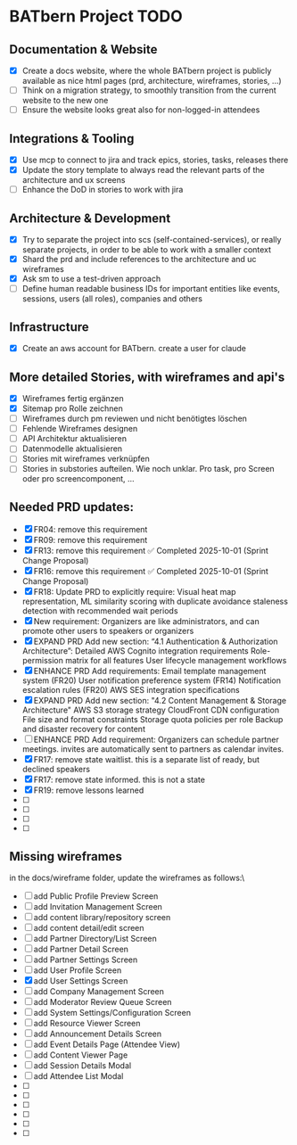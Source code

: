 # BATbern Project TODO

## Documentation & Website
- [x] Create a docs website, where the whole BATbern project is publicly available as nice html pages (prd, architecture, wireframes, stories, ...)
- [ ] Think on a migration strategy, to smoothly transition from the current website to the new one
- [ ] Ensure the website looks great also for non-logged-in attendees

## Integrations & Tooling
- [x] Use mcp to connect to jira and track epics, stories, tasks, releases there
- [x] Update the story template to always read the relevant parts of the architecture and ux screens
- [ ] Enhance the DoD in stories to work with jira

## Architecture & Development
- [x] Try to separate the project into scs (self-contained-services), or really separate projects, in order to be able to work with a smaller context
- [x] Shard the prd and include references to the architecture and uc wireframes
- [x] Ask sm to use a test-driven approach
- [ ] Define human readable business IDs for important entities like events, sessions, users (all roles), companies and others

## Infrastructure
- [x] Create an aws account for BATbern. create a user for claude

## More detailed Stories, with wireframes and api's
- [x] Wireframes fertig ergänzen
- [x] Sitemap pro Rolle zeichnen
- [ ] Wireframes durch pm reviewen und nicht benötigtes löschen 
- [ ] Fehlende Wireframes designen
- [ ] API Architektur aktualisieren
- [ ] Datenmodelle aktualisieren 
- [ ] Stories mit wireframes verknüpfen 
- [ ] Stories in substories aufteilen. Wie noch unklar. Pro task, pro Screen oder pro screencomponent, …

## Needed PRD updates:
- [x] FR04: remove this requirement
- [x] FR09: remove this requirement
- [x] FR13: remove this requirement ✅ Completed 2025-10-01 (Sprint Change Proposal)
- [x] FR16: remove this requirement ✅ Completed 2025-10-01 (Sprint Change Proposal)
- [x] FR18: Update PRD to explicitly require: Visual heat map representation, ML similarity scoring with duplicate avoidance staleness detection with recommended wait periods
- [x] New requirement: Organizers are like administrators, and can promote other users to speakers or organizers
- [x] EXPAND PRD Add new section: “4.1 Authentication & Authorization Architecture”:
        Detailed AWS Cognito integration requirements
        Role-permission matrix for all features
        User lifecycle management workflows
- [x] ENHANCE PRD Add requirements:
        Email template management system (FR20)
        User notification preference system (FR14)
        Notification escalation rules (FR20)
        AWS SES integration specifications
- [x] EXPAND PRD Add new section: "4.2 Content Management & Storage Architecture"
        AWS S3 storage strategy
        CloudFront CDN configuration
        File size and format constraints
        Storage quota policies per role
        Backup and disaster recovery for content
- [ ] ENHANCE PRD Add requirement: Organizers can schedule partner meetings. invites are automatically sent to partners as calendar invites.
- [x] FR17: remove state waitlist. this is a separate list of ready, but declined speakers
- [x] FR17: remove state informed. this is not a state
- [x] FR19: remove lessons learned
- [ ] 
- [ ] 
- [ ] 
- [ ] 


## Missing wireframes
in the docs/wireframe folder, update the wireframes as follows:\
- [ ] add Public Profile Preview Screen
- [ ] add Invitation Management Screen
- [ ] add content library/repository screen
- [ ] add content detail/edit screen
- [ ] add Partner Directory/List Screen
- [ ] add Partner Detail Screen
- [ ] add Partner Settings Screen
- [ ] add User Profile Screen
- [x] add User Settings Screen
- [ ] add Company Management Screen
- [ ] add Moderator Review Queue Screen
- [ ] add System Settings/Configuration Screen
- [ ] add Resource Viewer Screen
- [ ] add Announcement Details Screen
- [ ] add Event Details Page (Attendee View)
- [ ] add Content Viewer Page
- [ ] add Session Details Modal
- [ ] add Attendee List Modal
- [ ] 
- [ ] 
- [ ] 
- [ ] 
- [ ] 
- [ ] 
